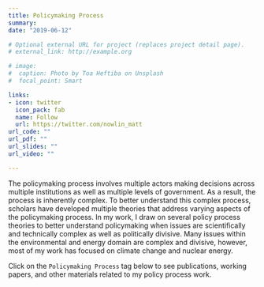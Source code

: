 ```yaml
---
title: Policymaking Process
summary:
date: "2019-06-12"

# Optional external URL for project (replaces project detail page).
# external_link: http://example.org

# image:
#  caption: Photo by Toa Heftiba on Unsplash
#  focal_point: Smart

links:
- icon: twitter
  icon_pack: fab
  name: Follow
  url: https://twitter.com/nowlin_matt
url_code: ""
url_pdf: ""
url_slides: ""
url_video: ""

---
```


The policymaking process involves multiple actors making decisions across multiple institutions as well as multiple levels of government. As a result, the process is inherently complex. To better understand this complex process, scholars have developed multiple theories that address varying aspects of the policymaking process. In my work, I draw on several policy process theories to better understand policymaking when issues are scientifically and technically complex as well as politically divisive. Many issues within the environmental and energy domain are complex and divisive, however, most of my work has focused on climate change and nuclear energy. 

Click on the `Policymaking Process` tag below to see publications, working papers, and other materials related to my policy process work. 

